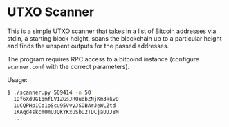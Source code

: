 # UTXO Scanner

This is a simple UTXO scanner that takes in a list of Bitcoin addresses via stdin, a starting
block height, scans the blockchain up to a particular height and finds the unspent outputs for
the passed addresses.

The program requires RPC access to a bitcoind instance (configure `scanner.conf` with the correct
parameters).

Usage:

```bash
$ ./scanner.py 509414 -n 50
  1Df6Xd9G1qmfLV1ZGsJRQuobZNjKm3kkvD
  1uCQPHp1Co1pScu95VvyJSDBArJeWLZtd
  1KAqd4skcmUmUJQKYKxuSbU2TDCjaUJJ8M
  ...
```

